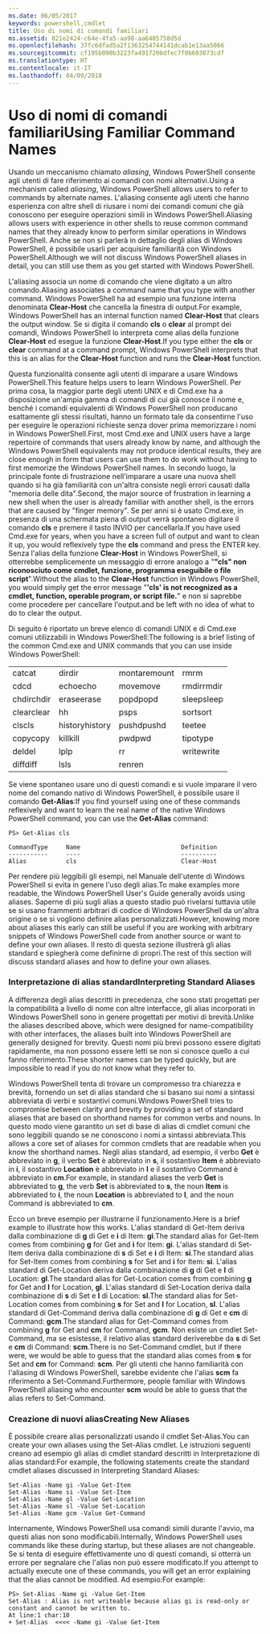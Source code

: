 ```yaml
---
ms.date: 06/05/2017
keywords: powershell,cmdlet
title: Uso di nomi di comandi familiari
ms.assetid: 021e2424-c64e-4fa5-aa98-aa6405758d5d
ms.openlocfilehash: 37fc6dfad5a2f1363254744141dcab1e13aa5066
ms.sourcegitcommit: cf195b090b3223fa4917206dfec7f0b603873cdf
ms.translationtype: HT
ms.contentlocale: it-IT
ms.lasthandoff: 04/09/2018
---
```

# <a name="using-familiar-command-names"></a><span data-ttu-id="1fcfa-103">Uso di nomi di comandi familiari</span><span class="sxs-lookup"><span data-stu-id="1fcfa-103">Using Familiar Command Names</span></span>
<span data-ttu-id="1fcfa-104">Usando un meccanismo chiamato *aliasing*, Windows PowerShell consente agli utenti di fare riferimento ai comandi con nomi alternativi.</span><span class="sxs-lookup"><span data-stu-id="1fcfa-104">Using a mechanism called *aliasing*, Windows PowerShell allows users to refer to commands by alternate names.</span></span> <span data-ttu-id="1fcfa-105">L'aliasing consente agli utenti che hanno esperienza con altre shell di riusare i nomi dei comandi comuni che già conoscono per eseguire operazioni simili in Windows PowerShell.</span><span class="sxs-lookup"><span data-stu-id="1fcfa-105">Aliasing allows users with experience in other shells to reuse common command names that they already know to perform similar operations in Windows PowerShell.</span></span> <span data-ttu-id="1fcfa-106">Anche se non si parlerà in dettaglio degli alias di Windows PowerShell, è possibile usarli per acquisire familiarità con Windows PowerShell.</span><span class="sxs-lookup"><span data-stu-id="1fcfa-106">Although we will not discuss Windows PowerShell aliases in detail, you can still use them as you get started with Windows PowerShell.</span></span>

<span data-ttu-id="1fcfa-107">L'aliasing associa un nome di comando che viene digitato a un altro comando.</span><span class="sxs-lookup"><span data-stu-id="1fcfa-107">Aliasing associates a command name that you type with another command.</span></span> <span data-ttu-id="1fcfa-108">Windows PowerShell ha ad esempio una funzione interna denominata **Clear-Host** che cancella la finestra di output.</span><span class="sxs-lookup"><span data-stu-id="1fcfa-108">For example, Windows PowerShell has an internal function named **Clear-Host** that clears the output window.</span></span> <span data-ttu-id="1fcfa-109">Se si digita il comando **cls** o **clear** al prompt dei comandi, Windows PowerShell lo interpreta come alias della funzione **Clear-Host** ed esegue la funzione **Clear-Host**.</span><span class="sxs-lookup"><span data-stu-id="1fcfa-109">If you type either the **cls** or **clear** command at a command prompt, Windows PowerShell interprets that this is an alias for the **Clear-Host** function and runs the **Clear-Host** function.</span></span>

<span data-ttu-id="1fcfa-110">Questa funzionalità consente agli utenti di imparare a usare Windows PowerShell.</span><span class="sxs-lookup"><span data-stu-id="1fcfa-110">This feature helps users to learn Windows PowerShell.</span></span> <span data-ttu-id="1fcfa-111">Per prima cosa, la maggior parte degli utenti UNIX e di Cmd.exe ha a disposizione un'ampia gamma di comandi di cui già conosce il nome e, benché i comandi equivalenti di Windows PowerShell non producano esattamente gli stessi risultati, hanno un formato tale da consentirne l'uso per eseguire le operazioni richieste senza dover prima memorizzare i nomi in Windows PowerShell.</span><span class="sxs-lookup"><span data-stu-id="1fcfa-111">First, most Cmd.exe and UNIX users have a large repertoire of commands that users already know by name, and although the Windows PowerShell equivalents may not produce identical results, they are close enough in form that users can use them to do work without having to first memorize the Windows PowerShell names.</span></span> <span data-ttu-id="1fcfa-112">In secondo luogo, la principale fonte di frustrazione nell'imparare a usare una nuova shell quando si ha già familiarità con un'altra consiste negli errori causati dalla "memoria delle dita".</span><span class="sxs-lookup"><span data-stu-id="1fcfa-112">Second, the major source of frustration in learning a new shell when the user is already familiar with another shell, is the errors that are caused by "finger memory".</span></span> <span data-ttu-id="1fcfa-113">Se per anni si è usato Cmd.exe, in presenza di una schermata piena di output verrà spontaneo digitare il comando **cls** e premere il tasto INVIO per cancellarla.</span><span class="sxs-lookup"><span data-stu-id="1fcfa-113">If you have used Cmd.exe for years, when you have a screen full of output and want to clean it up, you would reflexively type the **cls** command and press the ENTER key.</span></span> <span data-ttu-id="1fcfa-114">Senza l'alias della funzione **Clear-Host** in Windows PowerShell, si otterrebbe semplicemente un messaggio di errore analogo a "**"cls" non riconosciuto come cmdlet, funzione, programma eseguibile o file script**".</span><span class="sxs-lookup"><span data-stu-id="1fcfa-114">Without the alias to the **Clear-Host** function in Windows PowerShell, you would simply get the error message "**'cls' is not recognized as a cmdlet, function, operable program, or script file.**"</span></span> <span data-ttu-id="1fcfa-115">e non si saprebbe come procedere per cancellare l'output.</span><span class="sxs-lookup"><span data-stu-id="1fcfa-115">and be left with no idea of what to do to clear the output.</span></span>

<span data-ttu-id="1fcfa-116">Di seguito è riportato un breve elenco di comandi UNIX e di Cmd.exe comuni utilizzabili in Windows PowerShell:</span><span class="sxs-lookup"><span data-stu-id="1fcfa-116">The following is a brief listing of the common Cmd.exe and UNIX commands that you can use inside Windows PowerShell:</span></span>

|||||
|-|-|-|-|
|<span data-ttu-id="1fcfa-117">cat</span><span class="sxs-lookup"><span data-stu-id="1fcfa-117">cat</span></span>|<span data-ttu-id="1fcfa-118">dir</span><span class="sxs-lookup"><span data-stu-id="1fcfa-118">dir</span></span>|<span data-ttu-id="1fcfa-119">montare</span><span class="sxs-lookup"><span data-stu-id="1fcfa-119">mount</span></span>|<span data-ttu-id="1fcfa-120">rm</span><span class="sxs-lookup"><span data-stu-id="1fcfa-120">rm</span></span>|
|<span data-ttu-id="1fcfa-121">cd</span><span class="sxs-lookup"><span data-stu-id="1fcfa-121">cd</span></span>|<span data-ttu-id="1fcfa-122">echo</span><span class="sxs-lookup"><span data-stu-id="1fcfa-122">echo</span></span>|<span data-ttu-id="1fcfa-123">move</span><span class="sxs-lookup"><span data-stu-id="1fcfa-123">move</span></span>|<span data-ttu-id="1fcfa-124">rmdir</span><span class="sxs-lookup"><span data-stu-id="1fcfa-124">rmdir</span></span>|
|<span data-ttu-id="1fcfa-125">chdir</span><span class="sxs-lookup"><span data-stu-id="1fcfa-125">chdir</span></span>|<span data-ttu-id="1fcfa-126">erase</span><span class="sxs-lookup"><span data-stu-id="1fcfa-126">erase</span></span>|<span data-ttu-id="1fcfa-127">popd</span><span class="sxs-lookup"><span data-stu-id="1fcfa-127">popd</span></span>|<span data-ttu-id="1fcfa-128">sleep</span><span class="sxs-lookup"><span data-stu-id="1fcfa-128">sleep</span></span>|
|<span data-ttu-id="1fcfa-129">clear</span><span class="sxs-lookup"><span data-stu-id="1fcfa-129">clear</span></span>|<span data-ttu-id="1fcfa-130">h</span><span class="sxs-lookup"><span data-stu-id="1fcfa-130">h</span></span>|<span data-ttu-id="1fcfa-131">ps</span><span class="sxs-lookup"><span data-stu-id="1fcfa-131">ps</span></span>|<span data-ttu-id="1fcfa-132">sort</span><span class="sxs-lookup"><span data-stu-id="1fcfa-132">sort</span></span>|
|<span data-ttu-id="1fcfa-133">cls</span><span class="sxs-lookup"><span data-stu-id="1fcfa-133">cls</span></span>|<span data-ttu-id="1fcfa-134">history</span><span class="sxs-lookup"><span data-stu-id="1fcfa-134">history</span></span>|<span data-ttu-id="1fcfa-135">pushd</span><span class="sxs-lookup"><span data-stu-id="1fcfa-135">pushd</span></span>|<span data-ttu-id="1fcfa-136">tee</span><span class="sxs-lookup"><span data-stu-id="1fcfa-136">tee</span></span>|
|<span data-ttu-id="1fcfa-137">copy</span><span class="sxs-lookup"><span data-stu-id="1fcfa-137">copy</span></span>|<span data-ttu-id="1fcfa-138">kill</span><span class="sxs-lookup"><span data-stu-id="1fcfa-138">kill</span></span>|<span data-ttu-id="1fcfa-139">pwd</span><span class="sxs-lookup"><span data-stu-id="1fcfa-139">pwd</span></span>|<span data-ttu-id="1fcfa-140">tipo</span><span class="sxs-lookup"><span data-stu-id="1fcfa-140">type</span></span>|
|<span data-ttu-id="1fcfa-141">del</span><span class="sxs-lookup"><span data-stu-id="1fcfa-141">del</span></span>|<span data-ttu-id="1fcfa-142">lp</span><span class="sxs-lookup"><span data-stu-id="1fcfa-142">lp</span></span>|<span data-ttu-id="1fcfa-143">r</span><span class="sxs-lookup"><span data-stu-id="1fcfa-143">r</span></span>|<span data-ttu-id="1fcfa-144">write</span><span class="sxs-lookup"><span data-stu-id="1fcfa-144">write</span></span>|
|<span data-ttu-id="1fcfa-145">diff</span><span class="sxs-lookup"><span data-stu-id="1fcfa-145">diff</span></span>|<span data-ttu-id="1fcfa-146">ls</span><span class="sxs-lookup"><span data-stu-id="1fcfa-146">ls</span></span>|<span data-ttu-id="1fcfa-147">ren</span><span class="sxs-lookup"><span data-stu-id="1fcfa-147">ren</span></span>||

<span data-ttu-id="1fcfa-148">Se viene spontaneo usare uno di questi comandi e si vuole imparare il vero nome del comando nativo di Windows PowerShell, è possibile usare il comando **Get-Alias**:</span><span class="sxs-lookup"><span data-stu-id="1fcfa-148">If you find yourself using one of these commands reflexively and want to learn the real name of the native Windows PowerShell command, you can use the **Get-Alias** command:</span></span>

```
PS> Get-Alias cls

CommandType     Name                            Definition
-----------     ----                            ----------
Alias           cls                             Clear-Host
```

<span data-ttu-id="1fcfa-149">Per rendere più leggibili gli esempi, nel Manuale dell'utente di Windows PowerShell si evita in genere l'uso degli alias.</span><span class="sxs-lookup"><span data-stu-id="1fcfa-149">To make examples more readable, the Windows PowerShell User's Guide generally avoids using aliases.</span></span> <span data-ttu-id="1fcfa-150">Saperne di più sugli alias a questo stadio può rivelarsi tuttavia utile se si usano frammenti arbitrari di codice di Windows PowerShell da un'altra origine o se si vogliono definire alias personalizzati.</span><span class="sxs-lookup"><span data-stu-id="1fcfa-150">However, knowing more about aliases this early can still be useful if you are working with arbitrary snippets of Windows PowerShell code from another source or want to define your own aliases.</span></span> <span data-ttu-id="1fcfa-151">Il resto di questa sezione illustrerà gli alias standard e spiegherà come definirne di propri.</span><span class="sxs-lookup"><span data-stu-id="1fcfa-151">The rest of this section will discuss standard aliases and how to define your own aliases.</span></span>

### <a name="interpreting-standard-aliases"></a><span data-ttu-id="1fcfa-152">Interpretazione di alias standard</span><span class="sxs-lookup"><span data-stu-id="1fcfa-152">Interpreting Standard Aliases</span></span>
<span data-ttu-id="1fcfa-153">A differenza degli alias descritti in precedenza, che sono stati progettati per la compatibilità a livello di nome con altre interfacce, gli alias incorporati in Windows PowerShell sono in genere progettati per motivi di brevità.</span><span class="sxs-lookup"><span data-stu-id="1fcfa-153">Unlike the aliases described above, which were designed for name-compatibility with other interfaces, the aliases built into Windows PowerShell are generally designed for brevity.</span></span> <span data-ttu-id="1fcfa-154">Questi nomi più brevi possono essere digitati rapidamente, ma non possono essere letti se non si conosce quello a cui fanno riferimento.</span><span class="sxs-lookup"><span data-stu-id="1fcfa-154">These shorter names can be typed quickly, but are impossible to read if you do not know what they refer to.</span></span>

<span data-ttu-id="1fcfa-155">Windows PowerShell tenta di trovare un compromesso tra chiarezza e brevità, fornendo un set di alias standard che si basano sui nomi a sintassi abbreviata di verbi e sostantivi comuni.</span><span class="sxs-lookup"><span data-stu-id="1fcfa-155">Windows PowerShell tries to compromise between clarity and brevity by providing a set of standard aliases that are based on shorthand names for common verbs and nouns.</span></span> <span data-ttu-id="1fcfa-156">In questo modo viene garantito un set di base di alias di cmdlet comuni che sono leggibili quando se ne conoscono i nomi a sintassi abbreviata.</span><span class="sxs-lookup"><span data-stu-id="1fcfa-156">This allows a core set of aliases for common cmdlets that are readable when you know the shorthand names.</span></span> <span data-ttu-id="1fcfa-157">Negli alias standard, ad esempio, il verbo **Get** è abbreviato in **g**, il verbo **Set** è abbreviato in **s**, il sostantivo **Item** è abbreviato in **i**, il sostantivo **Location** è abbreviato in **l** e il sostantivo Command è abbreviato in **cm**.</span><span class="sxs-lookup"><span data-stu-id="1fcfa-157">For example, in standard aliases the verb **Get** is abbreviated to **g**, the verb **Set** is abbreviated to **s**, the noun **Item** is abbreviated to **i**, the noun **Location** is abbreviated to **l**, and the noun Command is abbreviated to **cm**.</span></span>

<span data-ttu-id="1fcfa-158">Ecco un breve esempio per illustrarne il funzionamento.</span><span class="sxs-lookup"><span data-stu-id="1fcfa-158">Here is a brief example to illustrate how this works.</span></span> <span data-ttu-id="1fcfa-159">L'alias standard di Get-Item deriva dalla combinazione di **g** di Get e **i** di Item: **gi**.</span><span class="sxs-lookup"><span data-stu-id="1fcfa-159">The standard alias for Get-Item comes from combining **g** for Get and **i** for Item: **gi**.</span></span> <span data-ttu-id="1fcfa-160">L'alias standard di Set-Item deriva dalla combinazione di **s** di Set e **i** di Item: **si**.</span><span class="sxs-lookup"><span data-stu-id="1fcfa-160">The standard alias for Set-Item comes from combining **s** for Set and **i** for Item: **si**.</span></span> <span data-ttu-id="1fcfa-161">L'alias standard di Get-Location deriva dalla combinazione di **g** di Get e **l** di Location: **gl**.</span><span class="sxs-lookup"><span data-stu-id="1fcfa-161">The standard alias for Get-Location comes from combining **g** for Get and **l** for Location, **gl**.</span></span> <span data-ttu-id="1fcfa-162">L'alias standard di Set-Location deriva dalla combinazione di **s** di Set e **l** di Location: **sl**.</span><span class="sxs-lookup"><span data-stu-id="1fcfa-162">The standard alias for Set-Location comes from combining **s** for Set and **l** for Location, **sl**.</span></span> <span data-ttu-id="1fcfa-163">L'alias standard di Get-Command deriva dalla combinazione di **g** di Get e **cm** di Command: **gcm**.</span><span class="sxs-lookup"><span data-stu-id="1fcfa-163">The standard alias for Get-Command comes from combining **g** for Get and **cm** for Command, **gcm**.</span></span> <span data-ttu-id="1fcfa-164">Non esiste un cmdlet Set-Command, ma se esistesse, il relativo alias standard deriverebbe da **s** di Set e **cm** di Command: **scm**.</span><span class="sxs-lookup"><span data-stu-id="1fcfa-164">There is no Set-Command cmdlet, but if there were, we would be able to guess that the standard alias comes from **s** for Set and **cm** for Command: **scm**.</span></span> <span data-ttu-id="1fcfa-165">Per gli utenti che hanno familiarità con l'aliasing di Windows PowerShell, sarebbe evidente che l'alias **scm** fa riferimento a Set-Command.</span><span class="sxs-lookup"><span data-stu-id="1fcfa-165">Furthermore, people familiar with Windows PowerShell aliasing who encounter **scm** would be able to guess that the alias refers to Set-Command.</span></span>

### <a name="creating-new-aliases"></a><span data-ttu-id="1fcfa-166">Creazione di nuovi alias</span><span class="sxs-lookup"><span data-stu-id="1fcfa-166">Creating New Aliases</span></span>
<span data-ttu-id="1fcfa-167">È possibile creare alias personalizzati usando il cmdlet Set-Alias.</span><span class="sxs-lookup"><span data-stu-id="1fcfa-167">You can create your own aliases using the Set-Alias cmdlet.</span></span> <span data-ttu-id="1fcfa-168">Le istruzioni seguenti creano ad esempio gli alias di cmdlet standard descritti in Interpretazione di alias standard:</span><span class="sxs-lookup"><span data-stu-id="1fcfa-168">For example, the following statements create the standard cmdlet aliases discussed in Interpreting Standard Aliases:</span></span>

```
Set-Alias -Name gi -Value Get-Item
Set-Alias -Name si -Value Set-Item
Set-Alias -Name gl -Value Get-Location
Set-Alias -Name sl -Value Set-Location
Set-Alias -Name gcm -Value Get-Command
```

<span data-ttu-id="1fcfa-169">Internamente, Windows PowerShell usa comandi simili durante l'avvio, ma questi alias non sono modificabili.</span><span class="sxs-lookup"><span data-stu-id="1fcfa-169">Internally, Windows PowerShell uses commands like these during startup, but these aliases are not changeable.</span></span> <span data-ttu-id="1fcfa-170">Se si tenta di eseguire effettivamente uno di questi comandi, si otterrà un errore per segnalare che l'alias non può essere modificato.</span><span class="sxs-lookup"><span data-stu-id="1fcfa-170">If you attempt to actually execute one of these commands, you will get an error explaining that the alias cannot be modified.</span></span> <span data-ttu-id="1fcfa-171">Ad esempio:</span><span class="sxs-lookup"><span data-stu-id="1fcfa-171">For example:</span></span>

```
PS> Set-Alias -Name gi -Value Get-Item
Set-Alias : Alias is not writeable because alias gi is read-only or constant and cannot be written to.
At line:1 char:10
+ Set-Alias  <<<< -Name gi -Value Get-Item
```